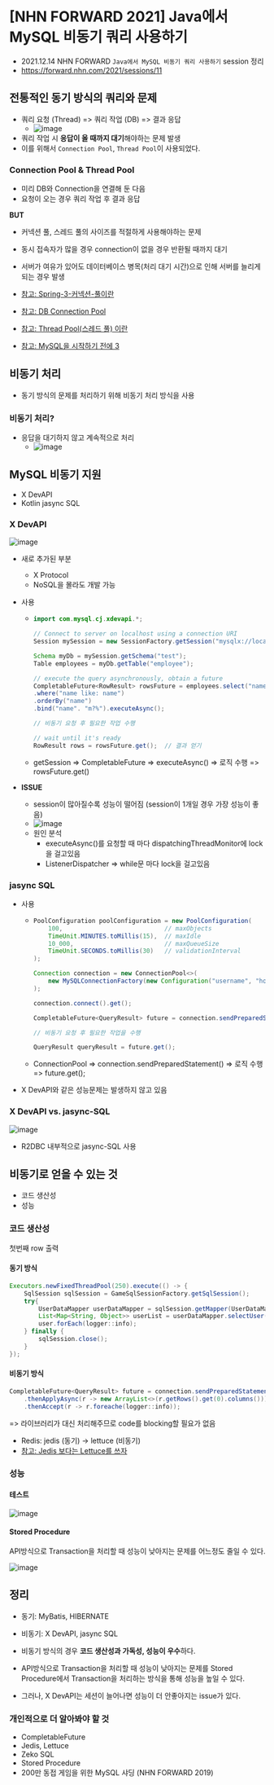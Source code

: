 # [NHN FORWARD 2021] Java에서 MySQL 비동기 쿼리 사용하기

* 2021.12.14 NHN FORWARD `Java에서 MySQL 비동기 쿼리 사용하기` session 정리
* https://forward.nhn.com/2021/sessions/11 

## 전통적인 동기 방식의 쿼리와 문제

* 쿼리 요청 (Thread) => 쿼리 작업 (DB) => 결과 응답
  * ![image](https://user-images.githubusercontent.com/19357410/146220631-226f52f8-b269-4f30-8d72-f22da4725fce.png)
* 쿼리 작업 시 **응답이 올 때까지 대기**해야하는 문제 발생
* 이를 위해서 `Connection Pool`, `Thread Pool`이 사용되었다.

### Connection Pool & Thread Pool

* 미리 DB와 Connection을 연결해 둔 다음
* 요청이 오는 경우 쿼리 작업 후 결과 응답

**BUT**

* 커넥션 풀, 스레드 풀의 사이즈를 적절하게 사용해야하는 문제
* 동시 접속자가 많을 경우 connection이 없을 경우 반환될 때까지 대기
* 서버가 여유가 있어도 데이터베이스 병목(처리 대기 시간)으로 인해 서버를 늘리게 되는 경우 발생



* [참고: Spring-3-커넥션-풀이란](https://linked2ev.github.io/spring/2019/08/14/Spring-3-%EC%BB%A4%EB%84%A5%EC%85%98-%ED%92%80%EC%9D%B4%EB%9E%80/)
* [참고: DB Connection Pool](https://hyuntaeknote.tistory.com/12)

* [참고: Thread Pool(스레드 풀) 이란](https://limkydev.tistory.com/55)
* [참고: MySQL을 시작하기 전에 3](https://dung-beetle.tistory.com/68)

## 비동기 처리

* 동기 방식의 문제를 처리하기 위해 비동기 처리 방식을 사용

### 비동기 처리?

* 응답을 대기하지 않고 계속적으로 처리
  * ![image](https://user-images.githubusercontent.com/19357410/146220663-9bddef47-cdd8-4c44-a0d7-8f2107f68fa2.png)

## MySQL 비동기 지원

* X DevAPI
* Kotlin jasync SQL

### X DevAPI

![image](https://user-images.githubusercontent.com/19357410/146220697-ad0e589b-38b3-4be4-bf18-3f83cdd95c4d.png)

* 새로 추가된 부분

  * X Protocol
  * NoSQL을 몰라도 개발 가능

* 사용

  * ```java
    import com.mysql.cj.xdevapi.*;
    
    // Connect to server on localhost using a connection URI
    Session mySession = new SessionFactory.getSession("mysqlx://localhost:33060/...");
    
    Schema myDb = mySession.getSchema("test");
    Table employees = myDb.getTable("employee");
    
    // execute the query asynchronously, obtain a future
    CompletableFuture<RowResult> rowsFuture = employees.select("name", "age")
    .where("name like: name")
    .orderBy("name")
    .bind("name". "m?%").executeAsync();
    
    // 비동기 요청 후 필요한 작업 수행
    
    // wait until it's ready
    RowResult rows = rowsFuture.get();	// 결과 얻기
    
    ```

  * getSession => CompletableFuture => executeAsync() => 로직 수행 => rowsFuture.get()

* **ISSUE**

  * session이 많아질수록 성능이 떨어짐 (session이 1개일 경우 가장 성능이 좋음)
  * ![image](https://user-images.githubusercontent.com/19357410/146220732-85b1ad60-e425-43c2-bee3-f5db4246286b.png)
  * 원인 분석
    * executeAsync()를 요청할 때 마다 dispatchingThreadMonitor에 lock을 걸고있음
    * ListenerDispatcher => while문 마다 lock을 걸고있음

### jasync SQL

* 사용

  * ```java
    PoolConfiguration poolConfiguration = new PoolConfiguration(
    	100,							// maxObjects
    	TimeUnit.MINUTES.toMillis(15),	// maxIdle
    	10_000,							// maxQueueSize
    	TimeUnit.SECONDS.toMillis(30)	// validationInterval
    );
    
    Connection connection = new ConnectionPool<>(
    	new MySQLConnectionFactory(new Configuration("username", "host.com", 3306, "password", "schema")), poolConfiguration
    );
    
    connection.connect().get();
    
    CompletableFuture<QueryResult> future = connection.sendPreparedStatement("select * from table limit 2");
    
    // 비동기 요청 후 필요한 작업을 수행
    
    QueryResult queryResult = future.get();
    ```

  * ConnectionPool => connection.sendPreparedStatement() => 로직 수행 => future.get();

* X DevAPI와 같은 성능문제는 발생하지 않고 있음

### X DevAPI vs. jasync-SQL

![image](https://user-images.githubusercontent.com/19357410/146220764-6057cd31-a4e4-4216-899d-ffe0efa35bbe.png)

* R2DBC 내부적으로 jasync-SQL 사용

## 비동기로 얻을 수 있는 것

* 코드 생산성
* 성능

### 코드 생산성

첫번째 row 출력

#### 동기 방식

```java
Executors.newFixedThreadPool(250).execute(() -> {
	SqlSession sqlSession = GameSqlSessionFactory.getSqlSession();
	try{
		UserDataMapper userDataMapper = sqlSession.getMapper(UserDataMapper.class);
		List<Map<String, Object>> userList = userDataMapper.selectUser();
		user.forEach(logger::info);
	} finally {
		sqlSession.close();
	}
});
```

#### 비동기 방식

```java
CompletableFuture<QueryResult> future = connection.sendPreparedStatement(sql)
	.thenApplyAsync(r -> new ArrayList<>(r.getRows().get(0).columns()))
	.thenAccept(r -> r.foreache(logger::info));
```

=> 라이브러리가 대신 처리해주므로 code를 blocking할 필요가 없음

* Redis: jedis (동기) -> lettuce (비동기)
* [참고: Jedis 보다는 Lettuce를 쓰자](https://abbo.tistory.com/107)

### 성능

#### 테스트

![image](https://user-images.githubusercontent.com/19357410/146220791-22504e0e-b25b-46e4-8054-62441031b125.png)

#### Stored Procedure

API방식으로 Transaction을 처리할 때 성능이 낮아지는 문제를 어느정도 줄일 수 있다.

![image](https://user-images.githubusercontent.com/19357410/146220812-12f5ac63-00ea-44ea-856f-744f8215f156.png)

## 정리

* 동기: MyBatis, HIBERNATE
* 비동기: X DevAPI, jasync SQL



* 비동기 방식의 경우 **코드 생산성과 가독성, 성능이 우수**하다.
* API방식으로 Transaction을 처리할 때 성능이 낮아지는 문제를 Stored Procedure에서 Transaction을 처리하는 방식을 통해 성능을 높일 수 있다.
* 그러나, X DevAPI는 세션이 늘어나면 성능이 더 안좋아지는 issue가 있다.



### 개인적으로 더 알아봐야 할 것

* CompletableFuture
* Jedis, Lettuce
* Zeko SQL 
* Stored Procedure
* 200만 동접 게임을 위한 MySQL 샤딩 (NHN FORWARD 2019)
